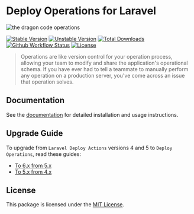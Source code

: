 # Deploy Operations for Laravel

![the dragon code operations](https://preview.dragon-code.pro/the-dragon-code/deploy-operations.svg?brand=laravel&mode=dark)

[![Stable Version][badge_stable]][link_packagist]
[![Unstable Version][badge_unstable]][link_packagist]
[![Total Downloads][badge_downloads]][link_packagist]
[![Github Workflow Status][badge_build]][link_build]
[![License][badge_license]][link_license]

> Operations are like version control for your operation process,
> allowing your team to modify and share the application's operational schema.
> If you have ever had to tell a teammate to manually perform any operation on a production server,
> you've come across an issue that operation solves.

## Documentation

See the [documentation](https://deploy-operations.dragon-code.pro) for detailed installation and usage instructions.

## Upgrade Guide

To upgrade from `Laravel Deploy Actions` versions 4 and 5 to `Deploy Operations`, read these guides:

- [To 6.x from 5.x](https://deploy-operations.dragon-code.pro/prologue/upgrade-guide/6.x.html)
- [To 5.x from 4.x](https://deploy-operations.dragon-code.pro/prologue/upgrade-guide/5.x.html)

## License

This package is licensed under the [MIT License](LICENSE).


[badge_build]:          https://img.shields.io/github/actions/workflow/status/TheDragonCode/laravel-actions/phpunit.yml?style=flat-square

[badge_downloads]:      https://img.shields.io/packagist/dt/dragon-code/laravel-deploy-operations.svg?style=flat-square

[badge_license]:        https://img.shields.io/packagist/l/dragon-code/laravel-deploy-operations.svg?style=flat-square

[badge_stable]:         https://img.shields.io/github/v/release/TheDragonCode/laravel-actions?label=stable&style=flat-square

[badge_unstable]:       https://img.shields.io/badge/unstable-dev--main-orange?style=flat-square

[link_build]:           https://github.com/TheDragonCode/laravel-actions/actions

[link_license]:         LICENSE

[link_packagist]:       https://packagist.org/packages/dragon-code/laravel-deploy-operations
